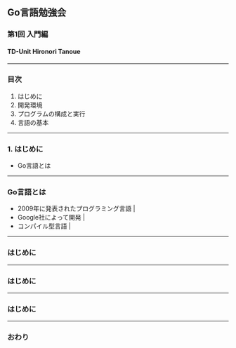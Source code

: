 ## Go言語勉強会
### 第1回 入門編
#### TD-Unit Hironori Tanoue
---
### 目次
1. はじめに
2. 開発環境
3. プログラムの構成と実行
4. 言語の基本
---
### 1. はじめに
- Go言語とは
---
### Go言語とは
- 2009年に発表されたプログラミング言語 |
- Google社によって開発 |
- コンパイル型言語 |
---
### はじめに
---
### はじめに
---
### はじめに
---
### おわり
